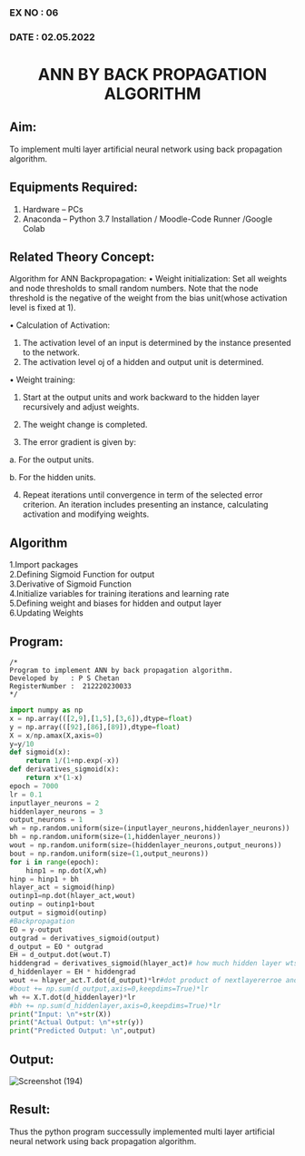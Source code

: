 ### EX NO : 06
### DATE  : 02.05.2022
# <p align="center"> ANN BY BACK PROPAGATION ALGORITHM </p>
## Aim:
   To implement multi layer artificial neural network using back propagation algorithm.
## Equipments Required:
1. Hardware – PCs
2. Anaconda – Python 3.7 Installation / Moodle-Code Runner /Google Colab

## Related Theory Concept:
Algorithm for ANN Backpropagation: 
• Weight initialization: 
        Set all weights and node thresholds to small random numbers. Note that the node threshold is the negative of the weight from the bias unit(whose activation level is fixed at 1). 
 
• Calculation of Activation: 
</br>
1.	The activation level of an input is determined by the instance presented to the network. 
2.	The activation level oj of a hidden and output unit is determined. 

• Weight training:

1.	Start at the output units and work backward to the hidden layer recursively and adjust weights. 

2.	The weight change is completed. 

3.	The error gradient is given by: 

a.	For the output units. 

b.	For the hidden units.

4.	Repeat iterations until convergence in term of the selected error criterion. An iteration includes presenting an instance, calculating activation and modifying weights. 

## Algorithm
1.Import packages
</br>
2.Defining Sigmoid Function for output
</br>
3.Derivative of Sigmoid Function
</br>
4.Initialize variables for training iterations and learning rate
</br>
5.Defining weight and biases for hidden and output layer
</br>
6.Updating Weights

## Program:
```
/*
Program to implement ANN by back propagation algorithm.
Developed by   : P S Chetan
RegisterNumber :  212220230033
*/
```
```python
import numpy as np
x = np.array(([2,9],[1,5],[3,6]),dtype=float)
y = np.array(([92],[86],[89]),dtype=float)
X = x/np.amax(X,axis=0)
y=y/10
def sigmoid(x):
    return 1/(1+np.exp(-x))
def derivatives_sigmoid(x):
    return x*(1-x)
epoch = 7000
lr = 0.1
inputlayer_neurons = 2
hiddenlayer_neurons = 3
output_neurons = 1
wh = np.random.uniform(size=(inputlayer_neurons,hiddenlayer_neurons))
bh = np.random.uniform(size=(1,hiddenlayer_neurons))
wout = np.random.uniform(size=(hiddenlayer_neurons,output_neurons))
bout = np.random.uniform(size=(1,output_neurons))
for i in range(epoch):
    hinp1 = np.dot(X,wh)
hinp = hinp1 + bh
hlayer_act = sigmoid(hinp)
outinp1=np.dot(hlayer_act,wout)
outinp = outinp1+bout
output = sigmoid(outinp)
#Backpropagation
EO = y-output
outgrad = derivatives_sigmoid(output)
d_output = EO * outgrad
EH = d_output.dot(wout.T)
hiddengrad = derivatives_sigmoid(hlayer_act)# how much hidden layer wts contribute
d_hiddenlayer = EH * hiddengrad
wout += hlayer_act.T.dot(d_output)*lr#dot product of nextlayererroe and current
#bout += np.sum(d_output,axis=0,keepdims=True)*lr
wh += X.T.dot(d_hiddenlayer)*lr
#bh += np.sum(d_hiddenlayer,axis=0,keepdims=True)*lr
print("Input: \n"+str(X))
print("Actual Output: \n"+str(y))
print("Predicted Output: \n",output)
```

## Output:
![Screenshot (194)](https://user-images.githubusercontent.com/75234807/168775979-ea095808-447b-4d1d-941b-7ceb270655dd.png)

## Result:
Thus the python program successully implemented multi layer artificial neural network using back propagation algorithm.
